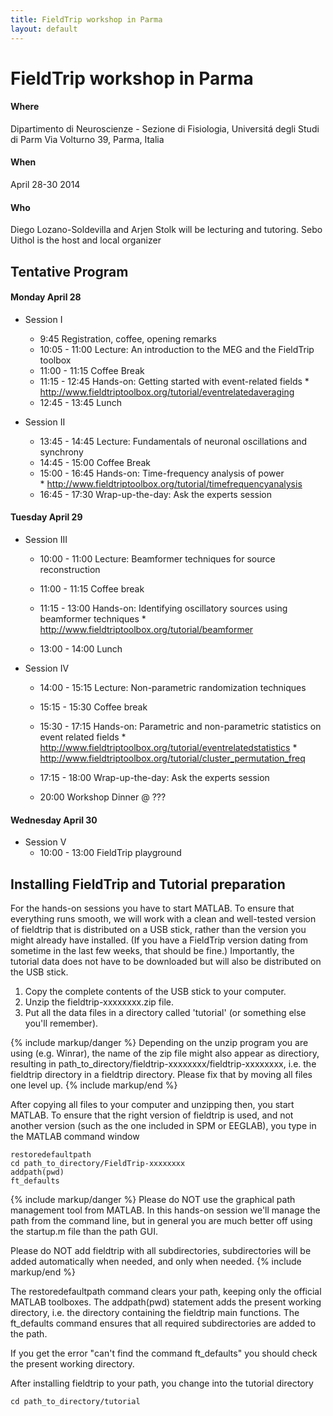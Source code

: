 ```yaml
---
title: FieldTrip workshop in Parma
layout: default
---
```


# FieldTrip workshop in Parma

#### Where

Dipartimento di Neuroscienze - Sezione di Fisiologia, Universitá degli Studi di Parm
Via Volturno 39, Parma, Italia

#### When

April 28-30 2014

#### Who

Diego Lozano-Soldevilla and Arjen Stolk will be lecturing and tutoring.
Sebo Uithol is the host and local organizer

## Tentative Program

####  Monday April 28

*  Session I
    * 9:45			Registration, coffee, opening remarks
    * 10:05 - 11:00		Lecture: An introduction to the MEG and the FieldTrip toolbox
    * 11:00 - 11:15		Coffee Break
    * 11:15 - 12:45 Hands-on: Getting started with event-related fields
          * http://www.fieldtriptoolbox.org/tutorial/eventrelatedaveraging
    * 12:45 - 13:45		Lunch

*  Session II
    * 13:45 - 14:45		Lecture: Fundamentals of neuronal oscillations and  synchrony
    * 14:45 - 15:00   	Coffee Break
    * 15:00 - 16:45		Hands-on: Time-frequency analysis of power       
          * http://www.fieldtriptoolbox.org/tutorial/timefrequencyanalysis
    * 16:45 - 17:30		Wrap-up-the-day: Ask the experts session

####  Tuesday April 29

*  Session III
    * 10:00 - 11:00		Lecture: Beamformer techniques for source reconstruction
    * 11:00 - 11:15		Coffee break
    * 11:15 - 13:00		Hands-on: Identifying oscillatory sources using beamformer techniques
          * http://www.fieldtriptoolbox.org/tutorial/beamformer

    * 13:00 - 14:00		Lunch

*  Session IV
    * 14:00 - 15:15		Lecture: Non-parametric randomization techniques
    * 15:15 - 15:30		Coffee break
    * 15:30 - 17:15	Hands-on: Parametric and non-parametric statistics on event related fields
          * http://www.fieldtriptoolbox.org/tutorial/eventrelatedstatistics
          * http://www.fieldtriptoolbox.org/tutorial/cluster_permutation_freq
    * 17:15 - 18:00		Wrap-up-the-day: Ask the experts session

    * 20:00			Workshop Dinner @ ???

####  Wednesday April 30

*  Session V
    * 10:00 - 13:00		FieldTrip playground

## Installing FieldTrip and Tutorial preparation

For the hands-on sessions you have to start MATLAB. To ensure that
everything runs smooth, we will work with a clean and well-tested
version of fieldtrip that is distributed on a USB stick, rather than the version you might already
have installed. (If you have a FieldTrip version dating from sometime in the last few weeks, that should be fine.) Importantly, the tutorial data does not have to be
downloaded but will also be distributed on the USB stick.

 1.  Copy the complete contents of the USB stick to your computer.
 2.  Unzip the fieldtrip-xxxxxxxx.zip file.
 3.  Put all the data files in a directory called 'tutorial' (or something else you'll remember).

{% include markup/danger %}
Depending on the unzip program you are using (e.g. Winrar), the name of the zip file might also appear as directiory, resulting in path_to_directory/fieldtrip-xxxxxxxx/fieldtrip-xxxxxxxx, i.e. the fieldtrip directory in a fieldtrip directory. Please fix that by moving all files one level up.
{% include markup/end %}

After copying all files to your computer and unzipping then, you start MATLAB. To ensure that the right version of fieldtrip is used, and not another version (such as the one included in SPM or EEGLAB), you type in the MATLAB command window

    restoredefaultpath
    cd path_to_directory/FieldTrip-xxxxxxxx
    addpath(pwd)
    ft_defaults

{% include markup/danger %}
Please do NOT use the graphical path management tool from MATLAB. In this hands-on session we'll manage the path from the command line, but in general you are much better off using the startup.m file than the path GUI.

Please do NOT add fieldtrip with all subdirectories, subdirectories will be added automatically when needed, and only when needed.
{% include markup/end %}

The restoredefaultpath command clears your path, keeping only the official MATLAB toolboxes. The addpath(pwd) statement adds the present working directory, i.e. the directory containing the fieldtrip main functions. The ft_defaults command ensures that all required subdirectories are added to the path.

If you get the error "can't find the command ft_defaults" you should check the present working directory.

After installing fieldtrip to your path, you change into the tutorial directory

    cd path_to_directory/tutorial
